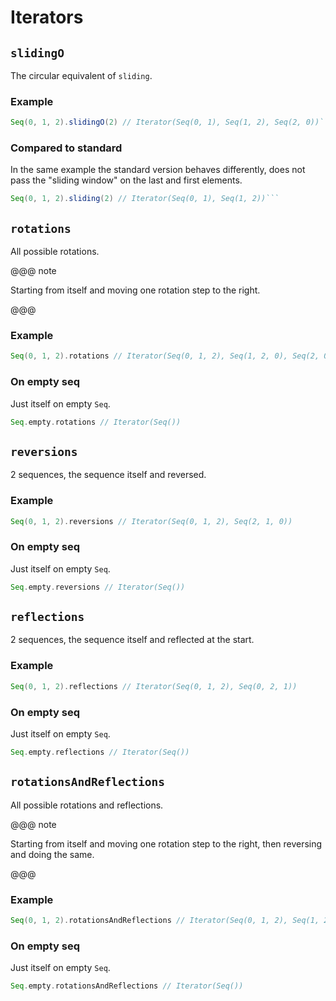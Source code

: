 # Iterators

## `slidingO`

The circular equivalent of `sliding`.

### Example

```scala
Seq(0, 1, 2).slidingO(2) // Iterator(Seq(0, 1), Seq(1, 2), Seq(2, 0))```
```

### Compared to standard

In the same example the standard version behaves differently,
does not pass the "sliding window" on the last and first elements.

```scala
Seq(0, 1, 2).sliding(2) // Iterator(Seq(0, 1), Seq(1, 2))```
```

## `rotations`

All possible rotations.

@@@ note

Starting from itself and moving one rotation step to the right.

@@@

### Example

```scala
Seq(0, 1, 2).rotations // Iterator(Seq(0, 1, 2), Seq(1, 2, 0), Seq(2, 0, 1))
```

### On empty seq

Just itself on empty `Seq`.

```scala
Seq.empty.rotations // Iterator(Seq())
```

## `reversions`

2 sequences, the sequence itself and reversed.

### Example

```scala
Seq(0, 1, 2).reversions // Iterator(Seq(0, 1, 2), Seq(2, 1, 0))
```

### On empty seq

Just itself on empty `Seq`.

```scala
Seq.empty.reversions // Iterator(Seq())
```

## `reflections`

2 sequences, the sequence itself and reflected at the start.

### Example

```scala
Seq(0, 1, 2).reflections // Iterator(Seq(0, 1, 2), Seq(0, 2, 1))
```

### On empty seq

Just itself on empty `Seq`.

```scala
Seq.empty.reflections // Iterator(Seq())
```

## `rotationsAndReflections`

All possible rotations and reflections.

@@@ note

Starting from itself and moving one rotation step to the right, then reversing and doing the same.

@@@

### Example

```scala
Seq(0, 1, 2).rotationsAndReflections // Iterator(Seq(0, 1, 2), Seq(1, 2, 0), Seq(2, 0, 1), Seq(0, 2, 1), Seq(2, 1, 0), Seq(1, 0, 2))
```

### On empty seq

Just itself on empty `Seq`.

```scala
Seq.empty.rotationsAndReflections // Iterator(Seq())
```
